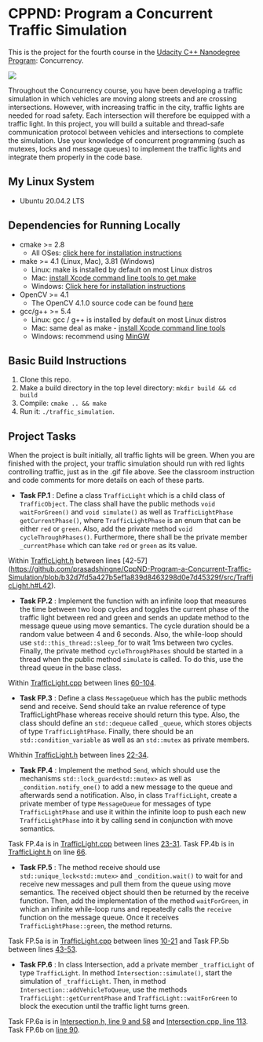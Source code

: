 # CPPND: Program a Concurrent Traffic Simulation

This is the project for the fourth course in the [Udacity C++ Nanodegree Program](https://www.udacity.com/course/c-plus-plus-nanodegree--nd213): Concurrency. 

<img src="data/traffic_simulation.gif"/>

Throughout the Concurrency course, you have been developing a traffic simulation in which vehicles are moving along streets and are crossing intersections. However, with increasing traffic in the city, traffic lights are needed for road safety. Each intersection will therefore be equipped with a traffic light. In this project, you will build a suitable and thread-safe communication protocol between vehicles and intersections to complete the simulation. Use your knowledge of concurrent programming (such as mutexes, locks and message queues) to implement the traffic lights and integrate them properly in the code base.

## My Linux System
* Ubuntu 20.04.2 LTS

## Dependencies for Running Locally
* cmake >= 2.8
  * All OSes: [click here for installation instructions](https://cmake.org/install/)
* make >= 4.1 (Linux, Mac), 3.81 (Windows)
  * Linux: make is installed by default on most Linux distros
  * Mac: [install Xcode command line tools to get make](https://developer.apple.com/xcode/features/)
  * Windows: [Click here for installation instructions](http://gnuwin32.sourceforge.net/packages/make.htm)
* OpenCV >= 4.1
  * The OpenCV 4.1.0 source code can be found [here](https://github.com/opencv/opencv/tree/4.1.0)
* gcc/g++ >= 5.4
  * Linux: gcc / g++ is installed by default on most Linux distros
  * Mac: same deal as make - [install Xcode command line tools](https://developer.apple.com/xcode/features/)
  * Windows: recommend using [MinGW](http://www.mingw.org/)

## Basic Build Instructions

1. Clone this repo.
2. Make a build directory in the top level directory: `mkdir build && cd build`
3. Compile: `cmake .. && make`
4. Run it: `./traffic_simulation`.

## Project Tasks

When the project is built initially, all traffic lights will be green. When you are finished with the project, your traffic simulation should run with red lights controlling traffic, just as in the .gif file above. See the classroom instruction and code comments for more details on each of these parts. 

- **Task FP.1** : Define a class `TrafficLight` which is a child class of `TrafficObject`. The class shall have the public methods `void waitForGreen()` and `void simulate()` as well as `TrafficLightPhase getCurrentPhase()`, where `TrafficLightPhase` is an enum that can be either `red` or `green`. Also, add the private method `void cycleThroughPhases()`. Furthermore, there shall be the private member `_currentPhase` which can take `red` or `green` as its value.

Within [TrafficLight.h](https://github.com/prasadshingne/CppND-Program-a-Concurrent-Traffic-Simulation/blob/master/src/TrafficLight.h) between lines [42-57] (https://github.com/prasadshingne/CppND-Program-a-Concurrent-Traffic-Simulation/blob/b32d7fd5a427b5ef1a839d8463298d0e7d45329f/src/TrafficLight.h#L42).

- **Task FP.2** : Implement the function with an infinite loop that measures the time between two loop cycles and toggles the current phase of the traffic light between red and green and sends an update method to the message queue using move semantics. The cycle duration should be a random value between 4 and 6 seconds. Also, the while-loop should use `std::this_thread::sleep_`for to wait 1ms between two cycles. Finally, the private method `cycleThroughPhases` should be started in a thread when the public method `simulate` is called. To do this, use the thread queue in the base class.

Within [TrafficLight.cpp](https://github.com/prasadshingne/CppND-Program-a-Concurrent-Traffic-Simulation/blob/master/src/TrafficLight.cpp) between lines [60-104](https://github.com/prasadshingne/CppND-Program-a-Concurrent-Traffic-Simulation/blob/b32d7fd5a427b5ef1a839d8463298d0e7d45329f/src/TrafficLight.cpp#L60).

- **Task FP.3** : Define a class `MessageQueue` which has the public methods send and receive. Send should take an rvalue reference of type TrafficLightPhase whereas receive should return this type. Also, the class should define an `std::dequeue` called `_queue`, which stores objects of type `TrafficLightPhase`. Finally, there should be an `std::condition_variable` as well as an `std::mutex` as private members.

Whithin [TrafficLight.h](https://github.com/prasadshingne/CppND-Program-a-Concurrent-Traffic-Simulation/blob/master/src/TrafficLight.h) between lines [22-34](https://github.com/prasadshingne/CppND-Program-a-Concurrent-Traffic-Simulation/blob/b32d7fd5a427b5ef1a839d8463298d0e7d45329f/src/TrafficLight.h#L22).

- **Task FP.4** : Implement the method `Send`, which should use the mechanisms `std::lock_guard<std::mutex>` as well as `_condition.notify_one()` to add a new message to the queue and afterwards send a notification. Also, in class `TrafficLight`, create a private member of type `MessageQueue` for messages of type `TrafficLightPhase` and use it within the infinite loop to push each new `TrafficLightPhase` into it by calling send in conjunction with move semantics.

Task FP.4a is in [TrafficLight.cpp](https://github.com/prasadshingne/CppND-Program-a-Concurrent-Traffic-Simulation/blob/master/src/TrafficLight.cpp) between lines [23-31](https://github.com/prasadshingne/CppND-Program-a-Concurrent-Traffic-Simulation/blob/b32d7fd5a427b5ef1a839d8463298d0e7d45329f/src/TrafficLight.cpp#L23). Task FP.4b is in [TrafficLight.h](https://github.com/prasadshingne/CppND-Program-a-Concurrent-Traffic-Simulation/blob/master/src/TrafficLight.h) on line [66](https://github.com/prasadshingne/CppND-Program-a-Concurrent-Traffic-Simulation/blob/b32d7fd5a427b5ef1a839d8463298d0e7d45329f/src/TrafficLight.h#L66).

- **Task FP.5** : The method receive should use `std::unique_lock<std::mutex>` and `_condition.wait()` to wait for and receive new messages and pull them from the queue using move semantics. The received object should then be returned by the receive function. Then, add the implementation of the method `waitForGreen`, in which an infinite while-loop runs and repeatedly calls the `receive` function on the message queue. Once it receives `TrafficLightPhase::green`, the method returns.

Task FP.5a is in [TrafficLight.cpp](https://github.com/prasadshingne/CppND-Program-a-Concurrent-Traffic-Simulation/blob/master/src/TrafficLight.cpp) between lines [10-21](https://github.com/prasadshingne/CppND-Program-a-Concurrent-Traffic-Simulation/blob/b32d7fd5a427b5ef1a839d8463298d0e7d45329f/src/TrafficLight.cpp#L10) and Task FP.5b between lines [43-53](https://github.com/prasadshingne/CppND-Program-a-Concurrent-Traffic-Simulation/blob/b32d7fd5a427b5ef1a839d8463298d0e7d45329f/src/TrafficLight.cpp#L43).

- **Task FP.6** : In class Intersection, add a private member `_trafficLight` of type `TrafficLight`. In method `Intersection::simulate()`, start the simulation of `_trafficLight`. Then, in method `Intersection::addVehicleToQueue`, use the methods `TrafficLight::getCurrentPhase` and `TrafficLight::waitForGreen` to block the execution until the traffic light turns green.

Task FP.6a is in [Intersection.h, line 9 and 58](https://github.com/prasadshingne/CppND-Program-a-Concurrent-Traffic-Simulation/blob/b32d7fd5a427b5ef1a839d8463298d0e7d45329f/src/Intersection.h#L9) and [Intersection.cpp, line 113](https://github.com/prasadshingne/CppND-Program-a-Concurrent-Traffic-Simulation/blob/b32d7fd5a427b5ef1a839d8463298d0e7d45329f/src/Intersection.cpp#L113). Task FP.6b on [line 90](https://github.com/prasadshingne/CppND-Program-a-Concurrent-Traffic-Simulation/blob/b32d7fd5a427b5ef1a839d8463298d0e7d45329f/src/Intersection.cpp#L90).

